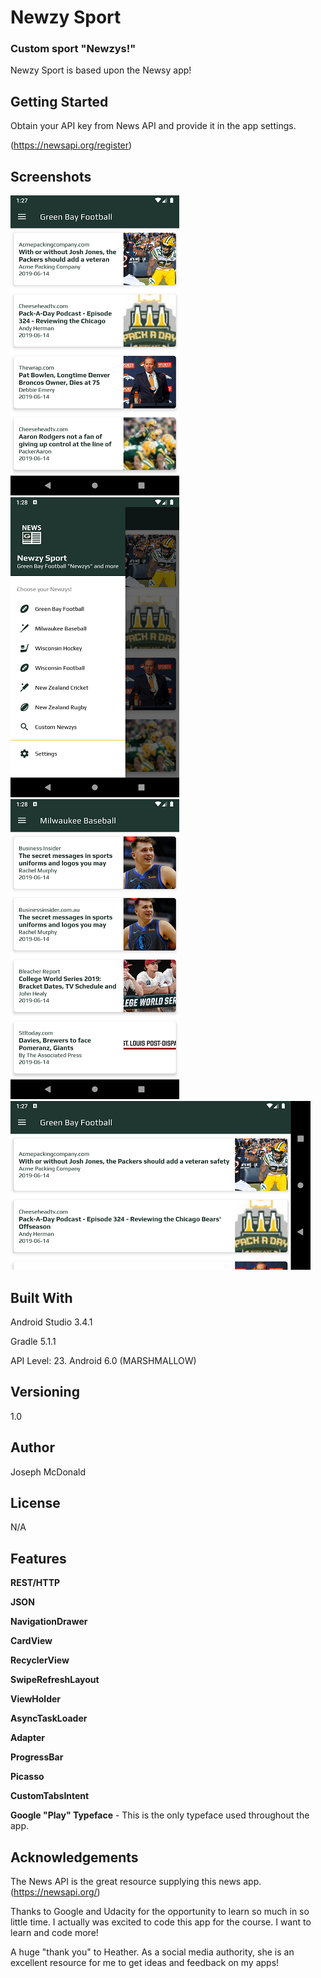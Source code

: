 # Newzy Sport

### Custom sport "Newzys!"

Newzy Sport is based upon the Newsy app!

## Getting Started

Obtain your API key from News API and provide it in the app settings.

(https://newsapi.org/register)

## Screenshots

![Screenshot](/app/screenshots/Screenshot_Main.png) ![Screenshot](/app/screenshots/Screenshot_Drawer.png) ![Screenshot](/app/screenshots/Screenshot_Dest.png) ![Screenshot](/app/screenshots/Screenshot_Land.png)

## Built With

Android Studio 3.4.1

Gradle 5.1.1

API Level: 23. Android 6.0 (MARSHMALLOW)

## Versioning

1.0

## Author

Joseph McDonald

## License

N/A

## Features

**REST/HTTP**

**JSON**

**NavigationDrawer**

**CardView**

**RecyclerView**

**SwipeRefreshLayout**

**ViewHolder**

**AsyncTaskLoader**

**Adapter**

**ProgressBar**

**Picasso**

**CustomTabsIntent**

**Google "Play" Typeface** - This is the only typeface used throughout the app.

## Acknowledgements

The News API is the great resource supplying this news app. (https://newsapi.org/)

Thanks to Google and Udacity for the opportunity to learn so much in so little time. I actually was excited to code this app for the course. I want to learn and code more!

A huge "thank you" to Heather. As a social media authority, she is an excellent resource for me to get ideas and feedback on my apps!